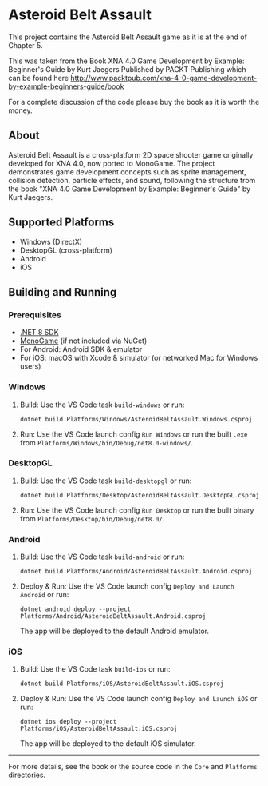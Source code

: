 Asteroid Belt Assault
=====================

This project contains the Asteroid Belt Assault game as it is at the end of Chapter 5. 

This was taken from the Book XNA 4.0 Game Development by Example: Beginner's Guide by Kurt Jaegers
Published by PACKT Publishing which can be found here 
http://www.packtpub.com/xna-4-0-game-development-by-example-beginners-guide/book

For a complete discussion of the code please buy the book as it is worth the money.

## About

Asteroid Belt Assault is a cross-platform 2D space shooter game originally developed for XNA 4.0, now ported to MonoGame. The project demonstrates game development concepts such as sprite management, collision detection, particle effects, and sound, following the structure from the book "XNA 4.0 Game Development by Example: Beginner's Guide" by Kurt Jaegers.

## Supported Platforms
- Windows (DirectX)
- DesktopGL (cross-platform)
- Android
- iOS

## Building and Running

### Prerequisites
- [.NET 8 SDK](https://dotnet.microsoft.com/download)
- [MonoGame](https://www.monogame.net/) (if not included via NuGet)
- For Android: Android SDK & emulator
- For iOS: macOS with Xcode & simulator (or networked Mac for Windows users)

### Windows
1. Build: Use the VS Code task `build-windows` or run:
   ```pwsh
   dotnet build Platforms/Windows/AsteroidBeltAssault.Windows.csproj
   ```
2. Run: Use the VS Code launch config `Run Windows` or run the built `.exe` from `Platforms/Windows/bin/Debug/net8.0-windows/`.

### DesktopGL
1. Build: Use the VS Code task `build-desktopgl` or run:
   ```pwsh
   dotnet build Platforms/Desktop/AsteroidBeltAssault.DesktopGL.csproj
   ```
2. Run: Use the VS Code launch config `Run Desktop` or run the built binary from `Platforms/Desktop/bin/Debug/net8.0/`.

### Android
1. Build: Use the VS Code task `build-android` or run:
   ```pwsh
   dotnet build Platforms/Android/AsteroidBeltAssault.Android.csproj
   ```
2. Deploy & Run: Use the VS Code launch config `Deploy and Launch Android` or run:
   ```pwsh
   dotnet android deploy --project Platforms/Android/AsteroidBeltAssault.Android.csproj
   ```
   The app will be deployed to the default Android emulator.

### iOS
1. Build: Use the VS Code task `build-ios` or run:
   ```pwsh
   dotnet build Platforms/iOS/AsteroidBeltAssault.iOS.csproj
   ```
2. Deploy & Run: Use the VS Code launch config `Deploy and Launch iOS` or run:
   ```pwsh
   dotnet ios deploy --project Platforms/iOS/AsteroidBeltAssault.iOS.csproj
   ```
   The app will be deployed to the default iOS simulator.

---
For more details, see the book or the source code in the `Core` and `Platforms` directories.
